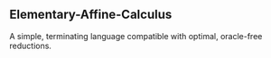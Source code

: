 ## Elementary-Affine-Calculus

A simple, terminating language compatible with optimal, oracle-free reductions.
